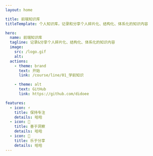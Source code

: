 ```yaml
---
layout: home

title: 前端知识库
titleTemplate: 个人知识库，记录和分享个人碎片化、结构化、体系化的知识内容

hero:
  name: 前端知识库
  tagline: 记录&分享个人碎片化、结构化、体系化的知识内容
  image:
    src: /logo.gif
    alt:
  actions:
    - theme: brand
      text: 开始
      link: /course/line/01_学前知识

    - theme: alt
      text: GitHub
      link: https://github.com/didoee

features:
  - icon: ⚡️
    title: 保持专注
    details: 哈哈
  - icon: 🌌
    title: 善于洞察
    details: 哈哈
  - icon: 🌟
    title: 乐于分享
    details: 哈哈
---
```

